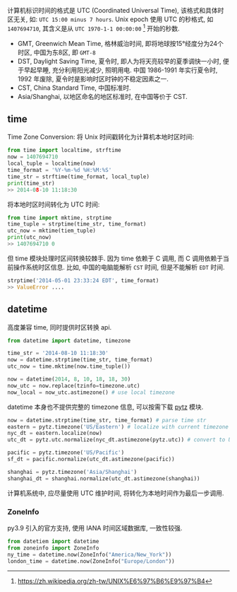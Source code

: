 计算机标识时间的格式是 UTC (Coordinated Universal Time), 该格式和具体时区无关, 如: `UTC 15:00 minus 7 hours`. Unix epoch 使用 UTC 的秒格式, 如 `1407694710`, 其含义是从 `UTC 1970-1-1 00:00:00` [^1] 开始的秒数.

- GMT, Greenwich Mean Time, 格林威治时间, 即将地球按15°经度分为24个时区, 中国为东8区, 即 `GMT-8`
- DST, Daylight Saving Time, 夏令时, 即人为将天亮较早的夏季调快一小时, 便于早起早睡, 充分利用阳光减少, 照明用电. 中国 1986-1991 年实行夏令时, 1992 年废除, 夏令时是影响时区时钟的不稳定因素之一.
- CST, China Standard Time, 中国标准时.
- Asia/Shanghai, 以地区命名的地区标准时, 在中国等价于 CST. 

[^1]: https://zh.wikipedia.org/zh-tw/UNIX%E6%97%B6%E9%97%B4

## time

Time Zone Conversion: 将 Unix 时间戳转化为计算机本地时区时间:

```python
from time import localtime, strftime
now = 1407694710
local_tuple = localtime(now)
time_format = '%Y-%m-%d %H:%M:%S'
time_str = strftime(time_format, local_tuple)
print(time_str)
>> 2014-08-10 11:18:30
```

将本地时区时间转化为 UTC 时间:
```python
from time import mktime, strptime
time_tuple = strptime(time_str, time_format)
utc_now = mktime(tiem_tuple)
print(utc_now)
>> 1407694710 0
```

但 time 模块处理时区间转换较棘手. 因为 time 依赖于 C 调用, 而 C 调用依赖于当前操作系统时区信息. 比如, 中国的电脑能解析 `CST` 时间, 但是不能解析 `EDT` 时间.

```python
strptime('2014-05-01 23:33:24 EDT', time_format)
>> ValueError ....
```

## datetime

高度兼容 time, 同时提供时区转换 api.

```python
from datetime import datetime, timezone

time_str = '2014-08-10 11:18:30'
now = datetime.strptime(time_str, time_format)
utc_now = time.mktime(now.time_tuple())

now = datetime(2014, 8, 10, 18, 18, 30) 
now_utc = now.replace(tzinfo=timezone.utc)
now_local = now_utc.astimezone() # use local timezone
```

datetime 本身也不提供完整的 timezone 信息, 可以按需下载 [pytz](https://pypi.python.org/pypi/pytz/) 模块.

```python
now = datetime.strptime(time_str, time_format) # parse time str
eastern = pytz.timezone('US/Eastern') # localize with current timezone
nyc_dt = eastern.localize(now)
utc_dt = pytz.utc.normalize(nyc_dt.astimezone(pytz.utc)) # convert to UTC

pacific = pytz.timezone('US/Pacific')
sf_dt = pacific.normalize(utc_dt.astimezone(pacific))

shanghai = pytz.timezone('Asia/Shanghai')
shanghai_dt = shanghai.normalize(utc_dt.astimezone(shanghai))
```

计算机系统中, 应尽量使用 UTC 维护时间, 将转化为本地时间作为最后一步调用.

### ZoneInfo

py3.9 引入的官方支持, 使用 IANA 时间区域数据库, 一致性较强.

```python
from datetiem import datetime
from zoneinfo import ZoneInfo
ny_time = datetime.now(ZoneInfo("America/New_York"))
london_time = datetime.now(ZoneInfo("Europe/London"))
```